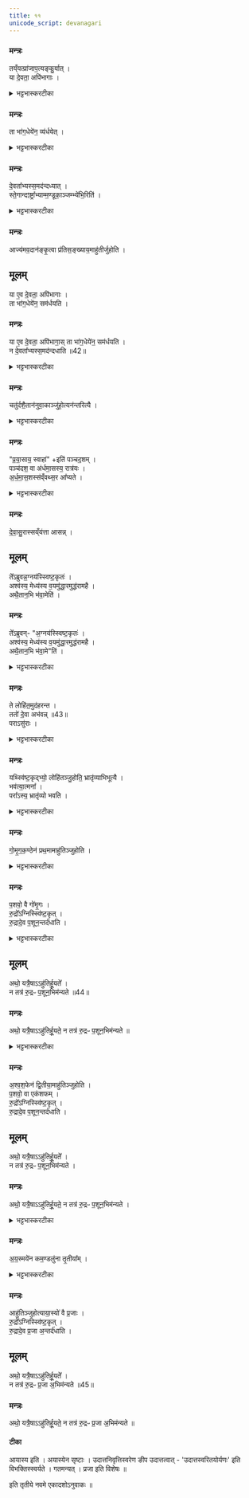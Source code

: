 ```yaml
---
title: ११
unicode_script: devanagari
---
```


### मन्त्रः
तय्ँयत्प्रा॑जाप॒त्यङ्कु॒र्यात् ।  
या दे॒वता॒ अपि॑भागाः ।  
<details><summary>भट्टभास्करटीका</summary>

1वैश्वदेवो वा इति ॥ प्राजापत्यमेव यदि कुर्यात् या अन्या देवता अपिभागाः संभावितभागाः । संभावनायामपिशब्दः ।  
</details>

### मन्त्रः
ता भा॑ग॒धेये॑न॒ व्य॑र्धयेत् ।  

<details><summary>भट्टभास्करटीका</summary>

ताः भागधेयेन आत्मीयेन व्यर्धयेत् वियोजयेत् ।  
</details>

### मन्त्रः
दे॒वता᳚भ्यस्स॒मद॑न्दध्यात् ।  
स्ते॒गान्दꣵष्ट्रा᳚भ्याम्म॒ण्डूका॒ञ्जम्भ्ये॑भि॒रिति॑ ।  

<details><summary>भट्टभास्करटीका</summary>

ततो देवताभ्यः समदं कलहं दध्यात् उत्पादयेत् सह माद्यन्त्यस्यामिति समत् कलहः, अधिकरणे संपदादित्वात् क्विप् । स्तेगादिभ्यो होमस्सर्वा देवतास्समर्धयति समृद्धभागाः करोति ।  
</details>

### मन्त्रः
आज्य॑मव॒दान॑ङ्कृ॒त्वा प्र॑तिस॒ङ्ख्याय॒माहु॑तीर्जुहोति ।  
## मूलम्
या ए॒व दे॒वता॒ अपि॑भागाः ।  
ता भा॑ग॒धेये॑न॒ सम॑र्धयति ।  
### मन्त्रः
या ए॒व दे॒वता॒ अपि॑भागा॒स् ता भा॑ग॒धेये॑न॒ सम॑र्धयति ।  
न दे॒वता᳚भ्यस्स॒मद॑न्दधाति ॥42॥  

<details><summary>भट्टभास्करटीका</summary>

आज्यमवदानं अवदानप्रमाणं कृत्वा गृहीत्वा आहुतीर्जुहोति प्रतिसंख्यायं प्रतिसंख्याय 'ख्या प्रकथने' प्रत्येकं सम्यक्कथयित्वा मन्त्रान् जुहोति प्रतिमन्त्रमिति यावत् । आभीक्ष्ण्ये णमुल्, 'आतो युक्विण्कृतोः' इति युक् ॥
</details>

### मन्त्रः
चतु॑र्दशै॒तान॑नुवा॒काञ्जु॑हो॒त्यन॑न्तरित्यै ।  
<details><summary>भट्टभास्करटीका</summary>

2चतुर्दशेति ॥ हविष्षु हुतेषु नारिष्ठान् हुत्वा एतैश्चतुर्दशानुवाकैश्शरीरहोमान् जुहोति । अनन्तरित्यै कस्याश्चिदपि देवताया अनन्तर्हितत्वाय ।  
</details>

### मन्त्रः
"प्र॒या॒साय॒ स्वाहा॑" +इति॑ पञ्चद॒शम् ।  
पञ्च॑दश॒ वा अ॑र्धमा॒सस्य॒ रात्र॑यः ।  
अ॒र्ध॒मा॒स॒शस्स॑व्ँवथ्स॒र आ᳚प्यते ।  

<details><summary>भट्टभास्करटीका</summary>

पञ्चदशमिति । क्रमप्राप्तं 'द्यौस्ते पृष्ठं' इति हित्वा 'प्रयासाय' इति पञ्चदशस्यानुवाकस्य स्थाने जुहोति तत्संख्याद्वारेण संवत्सराप्तौ संवत्सरनिलयास्सर्वा देवताः प्रीता भवन्ति ।  
ततः 'चित्तं सन्तानेन' इति षोडशं हुत्वा 'द्यौस्ते पृष्ठं' इति सप्तदशः कार्यः ॥
</details>

### मन्त्रः
दे॒वा॒सु॒रास्सय्ँय॑त्ता आसन्न् ।  
## मूलम्
ते᳚ऽब्रुवन्न॒ग्नय॑स्स्विष्ट॒कृतः॑ ।  
अश्व॑स्य॒ मेध्य॑स्य व॒यमु॑द्धा॒रमुद्ध॑रामहै ।  
अथै॒तान॒भि भ॑वा॒मेति॑ ।
### मन्त्रः
ते᳚ऽब्रुवन्- "अ॒ग्नय॑स्स्विष्ट॒कृतः॑ ।  
अश्व॑स्य॒ मेध्य॑स्य व॒यमु॑द्धा॒रमुद्ध॑रामहै ।  
अथै॒तान॒भि भ॑वा॒मे"ति॑ ।  

<details><summary>भट्टभास्करटीका</summary>

3देवासुरा इत्यादि ॥ देवासुरेषु संयत्तेषु ये अश्वमेधस्य त्रयः स्विष्टकृतः तेऽब्रुवन् अस्य मेध्यस्याश्वस्य संबन्धि किंचिद्द्रव्यं वयमुद्धारं आत्मीयभागादधिकं भागं उद्धरामहै तत एतान् असुरान् अभिभवामेति ।  
</details>

### मन्त्रः
ते लोहि॑त॒मुद॑हरन्त ।  
ततो॑ दे॒वा अभ॑वन्न् ॥43॥  
पराऽसु॑राः ।  

<details><summary>भट्टभास्करटीका</summary>

अथ देवैरनुज्ञाते लोहितं अश्वस्य उदहरन्त अधिकं गृहीतवन्तः ।  
</details>

### मन्त्रः
यथ्स्वि॑ष्ट॒कृद्भ्यो॒ लोहि॑तञ्जु॒होति॒ भ्रातृ॑व्याभिभूत्यै ।  
भव॑त्या॒त्मना᳚ ।  
परा᳚ऽस्य॒ भ्रातृ॑व्यो भवति ।  

<details><summary>भट्टभास्करटीका</summary>

तस्मात् स्विष्टकृद्भ्यो लोहितहोमो भ्रातृव्याभिभूत्यै भवति ॥
</details>

### मन्त्रः
गो॒मृ॒ग॒क॒ण्ठेन॑ प्रथ॒मामाहु॑तिञ्जुहोति ।  
<details><summary>भट्टभास्करटीका</summary>

4गोमृगकण्ठेनेत्यादि ॥ उक्तो गोमृगः । तस्य कण्ठे बिले अश्वस्य लोहितमानीय तेन प्रथमामाहुतिं जुहोति पशुसिद्धि हेतुत्वात् ।  
</details>

### मन्त्रः

प॒शवो॒ वै गो॑मृ॒गः ।  
रु॒द्रो᳚ऽग्निस्स्वि॑ष्ट॒कृत् ।  
रु॒द्रादे॒व प॒शून॒न्तर्द॑धाति ।  
<details><summary>भट्टभास्करटीका</summary>

पशवो गोमृगः । स्वयं रुद्र एव स्विष्टकृदग्निः तद्रूपेणाविर्भावात् । तस्मादनेन होमो रुद्रात्पशूनन्तर्दधाति दर्शनपथादपनयति ।  
</details>

## मूलम्
अथो॒ यत्रै॒षाऽऽहु॑तिर्हू॒यते᳚ ।  
न तत्र॑ रु॒द्रᳶ प॒शून॒भिम॑न्यते ॥44॥
### मन्त्रः

अथो॒ यत्रै॒षाऽऽहु॑तिर्हू॒यते॒ न तत्र॑ रु॒द्रᳶ प॒शून॒भिम॑न्यते ॥
<details><summary>भट्टभास्करटीका</summary>

अथो अपिच यत्रैषाऽऽहुतिः गोमृगकण्ठेन रुद्रात्मने स्विष्टकृते हूयते तत्र देशे रुद्रोऽपि पशून् नाभिमन्यते हन्तुमना न बुध्यते ॥
</details>

### मन्त्रः
अ॒श्व॒श॒फेन॑ द्वि॒तीया॒माहु॑तिञ्जुहोति ।  
प॒शवो॒ वा एक॑शफम् ।  
रु॒द्रो᳚ऽग्निस्स्वि॑ष्ट॒कृत् ।  
रु॒द्रादे॒व प॒शून॒न्तर्द॑धाति ।  
## मूलम्
अथो॒ यत्रै॒षाऽऽहु॑तिर्हू॒यते᳚ ।  
न तत्र॑ रु॒द्रᳶ प॒शून॒भिम॑न्यते ।  
### मन्त्रः
अथो॒ यत्रै॒षाऽऽहु॑तिर्हू॒यते॒ न तत्र॑ रु॒द्रᳶ प॒शून॒भिम॑न्यते ।  

<details><summary>भट्टभास्करटीका</summary>

5अश्वशफेनेत्यादि ॥ अश्वशफं बिलयुक्तं कृत्वा लोहितमवदाय जुहोति । गतमन्यत् ॥
</details>

### मन्त्रः
अ॒य॒स्मये॑न कम॒ण्डलु॑ना तृ॒तीया᳚म् ।  

<details><summary>भट्टभास्करटीका</summary>

6अयस्मयेनेत्यादि ॥ भत्वाद्रुत्वाभावः ।  
</details>

### मन्त्रः
आहु॑तिञ्जुहोत्याया॒स्यो॑ वै प्र॒जाः ।  
रु॒द्रो᳚ऽग्निस्स्वि॑ष्ट॒कृत् ।  
रु॒द्रादे॒व प्र॒जा अ॒न्तर्द॑धाति ।  
## मूलम्
अथो॒ यत्रै॒षाऽऽहु॑तिर्हू॒यते᳚ ।  
न तत्र॑ रु॒द्रᳶ प्र॒जा अ॒भिम॑न्यते ॥45॥  
### मन्त्रः
अथो॒ यत्रै॒षाऽऽहु॑तिर्हू॒यते॒ न तत्र॑ रु॒द्रᳶ प्र॒जा अ॒भिम॑न्यते ॥
#### टीका
आयास्य इति । अयास्येन सृष्टाः । उदात्तनिवृत्तिस्वरेण ङीप उदात्तत्वात् - 'उदात्तस्वरितयोर्यणः' इति विभक्तिस्स्वर्यते । गतमन्यत् । प्रजा इति विशेषः ॥

इति तृतीये नवमे एकादशोऽनुवाकः ॥  
